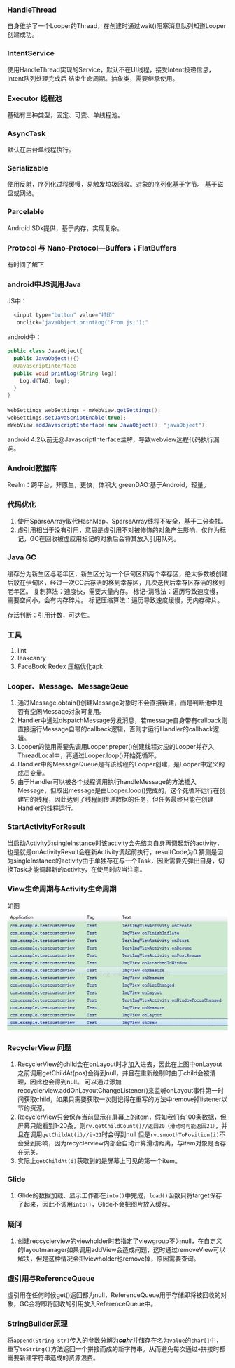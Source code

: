 ### HandleThread

自身维护了一个Looper的Thread，在创建时通过wait()阻塞消息队列知道Looper创建成功。

### IntentService
使用HandleThread实现的Service，默认不在UI线程，接受Intent投递信息，Intent队列处理完成后
结束生命周期。抽象类，需要继承使用。

### Executor 线程池
基础有三种类型，固定、可变、单线程池。

### AsyncTask
默认在后台单线程执行。

### Serializable
使用反射，序列化过程缓慢，易触发垃圾回收。对象的序列化基于字节。
基于磁盘或网络。

### Parcelable
Android SDk提供，基于内存，实现复杂。

### Protocol 与 Nano-Protocol—Buffers；FlatBuffers
有时间了解下

### android中JS调用Java
JS中：

``` Javascript
  <input type="button" value="打印"
   onclick="javaObject.printLog('From js;');"
```

android中：

``` java
public class JavaObject{
  public JavaObject(){}
  @JavascriptInterface
  public void printLog(String log){
    Log.d(TAG, log);
  }
}

WebSettings webSettings = mWebView.getSettings();
webSettings.setJavaScriptEnable(true);
mWebView.addJavascriptInterface(new JavaObject(), "javaObject");
```

android 4.2以前无@JavascriptInterface注解，导致webview远程代码执行漏洞。


### Android数据库
Realm：跨平台，非原生，更快，体积大
greenDAO:基于Android，轻量。

### 代码优化

1. 使用SparseArray取代HashMap。SparseArray线程不安全，基于二分查找。
2. 虚引用相当于没有引用，意思是虚引用不对被修饰的对象产生影响，仅作为标记，GC在回收被虚应用标记的对象后会将其放入引用队列。

### Java GC
缓存分为新生区与老年区，新生区分为一个伊甸区和两个幸存区，绝大多数被创建后放在伊甸区，经过一次GC后存活的移到幸存区，几次迭代后幸存区存活的移到老年区。
复制算法：速度快，需要大量内存。
标记-清除法：遍历导致速度慢，需要空间小，会有内存碎片。
标记压缩算法：遍历导致速度缓慢，无内存碎片。

存活判断：引用计数，可达性。

### 工具
1. lint
2. leakcanry
3. FaceBook Redex 压缩优化apk

### Looper、Message、MessageQeue
1. 通过Message.obtain()创建Message对象时不会直接新建，而是判断池中是否有空闲Message对象可复用。
2. Handler中通过dispatchMessage分发消息，若message自身带有callback则直接运行Message自带的callback逻辑，否则才运行Handler的callback逻辑。
3. Looper的使用需要先调用Looper.preper()创建线程对应的Looper并存入ThreadLocal中，再通过Looper.loop()开始死循环。
4. Handler中的MessageQueue是有该线程的Looper创建，是Looper中定义的成员变量。
4. 由于Handler可以被各个线程调用执行handleMessage的方法插入Message，但取出message是由Looper.loop()完成的，这个死循环运行在创建它的线程，因此达到了线程间传递数据的任务，但任务最终只能在创建Handler的线程运行。

### StartActivityForResult
当启动Activity为singleInstance时该activity会先结束自身再调起新的activity，也是就是onActivityResult会在新Activity调起前执行，resultCode为0.猜测是因为singleInstance的activity由于单独存在与一个Task，因此需要先弹出自身，切换Task才能调起新的activity，在使用时应当注意。

### View生命周期与Activity生命周期
如图![进入Project Structure](/imgs/view&activity%20life%20circle.png)

### RecyclerView 问题
1. RecyclerView的child会在onLayout时才加入进去，因此在上图中onLayout之前调用getChildAt(pos)会得到null，并且在重新绘制时由于child会被清理，因此也会得到null。
可以通过添加reccyclerview.addOnLayoutChangeListener()来监听onLayout事件第一时间获取child，如果只需要获取一次则记得在重写的方法中remove掉listener以节约资源。
2. RecyclerView只会保存当前显示在屏幕上的item，假如我们有100条数据，但屏幕只能看到1-20条，则`rv.getChildCount()//返回20（滑动时可能返回21）`，并且在调用`getChildAt(i)//i>21`时会得到null
但是`rv.smoothToPosition(i)`不会受到影响，因为recyclerview内部会自动计算滑动距离，与item对象是否存在无关。
3. 实际上`getChildAt(i)`获取到的是屏幕上可见的第一个item。

### Glide
1. Glide的数据加载、显示工作都在`into()`中完成，`load()`函数只将target保存了起来，因此不调用`into()`，Glide不会把图片放入缓存。

### 疑问
  1. 创建reccyclerview的viewholder时若指定了viewgroup不为null，在自定义的layoutmanager如果调用addView会造成问题，这时通过removeView可以解决，但是这种情况会把viewholder也remove掉，原因需要查询。

### 虚引用与ReferenceQueue
虚引用在任何时候get()返回都为null，ReferenceQueue用于存储即将被回收的对象，GC会将即将回收的引用放入ReferenceQueue中。

### StringBuilder原理
将`append(String str)`传入的参数分解为***cahr***并储存在名为`value`的`char[]`中，重写`toString()`方法返回一个拼接而成的新字符串。从而避免每次通过`+`拼接时都需要新建字符串造成的资源浪费。
